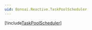 ```yaml
---
uid: Bonsai.Reactive.TaskPoolScheduler
---
```


[!include[TaskPoolScheduler](~/articles/reactive-taskpoolscheduler.md)]